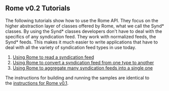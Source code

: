 ## Rome v0.2 Tutorials

The following tutorials show how to use the Rome API. They focus on the
higher abstraction layer of classes offered by Rome, what we call the
Synd\* classes. By using the Synd\* classes developers don\'t have to
deal with the specifics of any syndication feed. They work with
normalized feeds, the Synd\* feeds. This makes it much easier to write
applications that have to deal with all the variety of syndication feed
types in use today.

1.  [Using Rome to read a syndication
    feed](./RomeV0.2TutorialUsingRomeToReadASyndicationFeed.html)
2.  [Using Rome to convert a syndication feed from one type to
    another](./RomeV0.2TutorialUsingRomeToConvertASyndicationFeedFromOneTypeToAnother.html)
3.  [Using Rome to aggregate many syndication feeds into a single
    one](./RomeV0.2TutorialUsingRomeToAggregateManySyndicationFeedsIntoASingleOne.html)

The instructions for building and running the samples are identical to
the [instructions for Rome
v0.1](../../ROME0.1Beta/RomeV0.1Tutorials/RomeV0.1HowToBuildAndRunTheTutorialsSampleCode.html).
